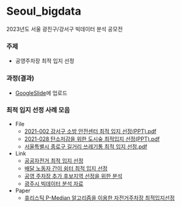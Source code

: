 # Seoul_bigdata
2023년도 서울 광진구/강서구 빅데이터 분석 공모전

### 주제
- 공영주차장 최적 입지 선정

### 과정(결과)
- [GoogleSlide](https://docs.google.com/presentation/d/1QrfQfxlSvGKBj0OZ7W1DnwcpXbk3RbFuQgvQMP7QbZo/edit#slide=id.p)에 업로드


### 최적 입지 선정 사례 모음
- File
  - [2021-002 강서구 소방 안전센터 최적 입지 선정(PPT).pdf](File%2F2021-002%20%EA%B0%95%EC%84%9C%EA%B5%AC%20%EC%86%8C%EB%B0%A9%20%EC%95%88%EC%A0%84%EC%84%BC%ED%84%B0%20%EC%B5%9C%EC%A0%81%20%EC%9E%85%EC%A7%80%20%EC%84%A0%EC%A0%95%28PPT%29.pdf)
  - [2021-028 탄소저감을 위한 도시숲 최적입지 선정(PPT).pdf](File%2F2021-028%20%ED%83%84%EC%86%8C%EC%A0%80%EA%B0%90%EC%9D%84%20%EC%9C%84%ED%95%9C%20%EB%8F%84%EC%8B%9C%EC%88%B2%20%EC%B5%9C%EC%A0%81%EC%9E%85%EC%A7%80%20%EC%84%A0%EC%A0%95%28PPT%29.pdf)
  - [서울특별시 종로구 길거리 쓰레기통 최적 입지 선정.pdf](File%2F%EC%84%9C%EC%9A%B8%ED%8A%B9%EB%B3%84%EC%8B%9C%20%EC%A2%85%EB%A1%9C%EA%B5%AC%20%EA%B8%B8%EA%B1%B0%EB%A6%AC%20%EC%93%B0%EB%A0%88%EA%B8%B0%ED%86%B5%20%EC%B5%9C%EC%A0%81%20%EC%9E%85%EC%A7%80%20%EC%84%A0%EC%A0%95.pdf)
- Link
  - [공공자전거 최적 입지 선정](https://wansook0316.github.io/cv/projects/2020/09/11/%EA%B3%A0%EC%96%91%EC%8B%9C-%EA%B3%B5%EA%B3%B5%EC%9E%90%EC%A0%84%EA%B1%B0-%EC%B5%9C%EC%A0%81-%EC%9E%85%EC%A7%80-%EC%84%A0%EC%A0%95-%ED%94%84%EB%A1%9C%EC%A0%9D%ED%8A%B8-01-%EC%A0%84%EC%B2%98%EB%A6%AC.html)
  - [배달 노동자 간이 쉼터 최적 입지 선정](https://github.com/DonghyunAnn/Gbig-Hackathon)
  - [공영 주차장 추가 후보지역 선정을 위한 분석](https://dsz.kdata.or.kr/svc/page/application/data_analysis_parking.do)
  - [광주시 빅데이터 분석 자료](https://www.gjcity.go.kr/bigdata/home/programs/ebook/list?menu=344#reload)
- Paper
  - [휴리스틱 P-Median 알고리즘을 이용한 자전거주차장 최적입지선정](https://koreascience.kr/article/JAKO201330258587513.pdf)
